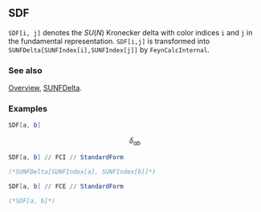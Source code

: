 ## SDF

`SDF[i, j]` denotes the $SU(N)$ Kronecker delta with color indices `i` and `j` in the fundamental representation. `SDF[i,j]` is transformed into `SUNFDelta[SUNFIndex[i],SUNFIndex[j]]` by `FeynCalcInternal`.

### See also

[Overview](Extra/FeynCalc.md), [SUNFDelta](SUNFDelta.md).

### Examples

```mathematica
SDF[a, b]
```

$$\delta _{ab}$$

```mathematica
SDF[a, b] // FCI // StandardForm

(*SUNFDelta[SUNFIndex[a], SUNFIndex[b]]*)
```

```mathematica
SDF[a, b] // FCE // StandardForm

(*SDF[a, b]*)
```